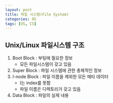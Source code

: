 ```yaml
---
layout: post
title: 파일 시스템(File System)
categories: OS
tags: [OS, CS]
---
```

## Unix/Linux 파일시스템 구조
1. Boot Block : 부팅에 필요한 정보
   - 모든 파일시스템이 갖고 있음
2. Super Block : 파일 시스템에 관한 총체적인 정보
3. I-node Block : 파일 이름을 제외한 모든 메타 데이터
   - I는 index를 뜻함
   - 파일 이름은 디렉토리가 갖고 있음
4. Data Block : 파일의 실제 내용 